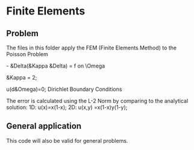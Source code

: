 # Finite Elements

## Problem

The files in this folder apply the FEM (Finite Elements Method) to the Poisson Problem
<p> - &Delta(&Kappa &Delta) = f on \Omega</p>
<p> &Kappa = 2; </p>
<p> u(d&Omega)=0; Dirichlet Boundary Conditions</p>

The error is calculated using the L-2 Norm by comparing to the analytical solution:
1D: u(x)=x(1-x);
2D: u(x,y) =x(1-x)y(1-y);

## General application
This code will also be valid for general problems.
